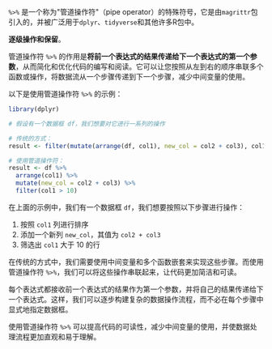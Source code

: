 `%>%` 是一个称为"管道操作符"（pipe operator）的特殊符号，它是由`magrittr`包引入的，并被广泛用于`dplyr`、`tidyverse`和其他许多R包中。

**逐级操作和保留**。

管道操作符 `%>%` 的作用是**将前一个表达式的结果传递给下一个表达式的第一个参数**，从而简化和优化代码的编写和阅读。它可以让您按照从左到右的顺序串联多个函数或操作，将数据流从一个步骤传递到下一个步骤，减少中间变量的使用。

以下是使用管道操作符 `%>%` 的示例：
```R
library(dplyr)

# 假设有一个数据框 df，我们想要对它进行一系列的操作

# 传统的方式：
result <- filter(mutate(arrange(df, col1), new_col = col2 + col3), col1 > 10)

# 使用管道操作符：
result <- df %>%
  arrange(col1) %>%
  mutate(new_col = col2 + col3) %>%
  filter(col1 > 10)
```

在上面的示例中，我们有一个数据框 `df`，我们想要按照以下步骤进行操作：

1. 按照 `col1` 列进行排序
2. 添加一个新列 `new_col`，其值为 `col2 + col3`
3. 筛选出 `col1` 大于 10 的行

在传统的方式中，我们需要使用中间变量和多个函数嵌套来实现这些步骤。而使用管道操作符 `%>%`，我们可以将这些操作串联起来，让代码更加简洁和可读。

每个表达式都接收前一个表达式的结果作为第一个参数，并将自己的结果传递给下一个表达式。这样，我们可以逐步构建复杂的数据操作流程，而不必在每个步骤中显式地指定数据框。

使用管道操作符 `%>%` 可以提高代码的可读性，减少中间变量的使用，并使数据处理流程更加直观和易于理解。
